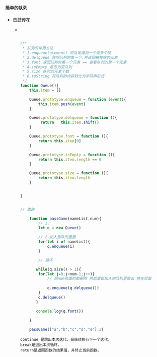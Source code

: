 #### 简单的队列

+ 击鼓传花

  + ```js
    
    
    
    /**
     * 队列的常用方法
     * 1.enqueue(element) 向队尾增加一个或多个项
     * 2.delqueue 移除队列的第一个,并返回被移除的元素
     * 3.font 返回队列的第一个元素 == 查看队列的第一个元素
     * 4.isEmpty 是否为空队列
     * 5.size 队列的元素个数
     * 6.toString 将队列的内容转化为字符串形式 
     */
    function Queue(){
        this.item = []
    
        Queue.prototype.enqueue = function (event){
            this.item.push(event)
        }
    
        Queue.prototype.delqueue = function (){
             return   this.item.shift()
        }
    
        Queue.prototype.font = function (){
            return this.item[0]
        }
    
        Queue.prototype.isEmpty = function (){
            return this.item.length == 0
        }
    
        Queue.prototype.size = function (){
            return this.item.length
        }
    
    
    }
    
    
    // 思路
    
        function passGame(nameList,num){
            // 1.
            let q = new Queue()
    
            // 2.加入到队列里面
            for(let i of nameList){
                q.enqueue(i)
            }
    
            // 循环
    
           while(q.size() > 1){
            for(let j=0;j<num-1;j++){
                // 把num前面的都删除 然后重新加入到队列里面去 排在后面
                
                q.enqueue(q.delqueue())
            }
            q.delqueue()
           }
    
           console.log(q.font())
            
        }
    
        passGame(["a","b","c","d","e"],3)
    ```

    ```
    continue 是跳出本次迭代，会继续执行下一个迭代。
    break是退出本次循环。
    return是返回函数的结果值，并终止当前函数。
    ```
    
    